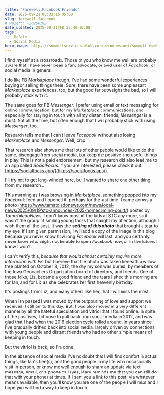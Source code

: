 ```yaml
---
title: "Farewell Facebook Friends"
date: 2025-09-21T08:33:16-05:00
slug: farewell-facebook
# weight: -20250202
date_updated: 2025-09-21T08:33:40-05:00
tags: 
  - McFate
  - Social Media
hero_image: https://summittservices.blob.core.windows.net/summitt-dweller-blog/images/2025/facebook-negated.png
---
```


I find myself at a crossroads.  Those of you who know me well are probably aware that I have never been a fan, advocate, or avid user of _Facebook_, or social media in general.  

I do like FB _Marketplace_ though.  I've had some wonderful experiences buying or selling things there.  Sure, there have been some unpleasant _Marketplace_ experiences, too, but the good far outweighs the bad, so I will probably stick with it.    

The same goes for FB _Messenger_.  I prefer using email or text messaging for online communication, but for my _Marketplace_ communications, and especially for staying in touch with all my distant friends, _Messenger_ is a must.  Not all the time, but often enough that I will probably stick with using _Messenger_, too.    

Research tells me that I can't leave _Facebook_ without also losing _Marketplace_ and _Messenger_.  Well, crap.  

That research also shows me that lots of other people would like to do the same, disengage from social media, but keep the positive and useful things in play.  This is not a paid endorsement, but my research did also lead me to an app called _SocialFocus_.  If you are interested, please check it out: [https://socialfocus.app/](https://socialfocus.app/).  

I'll try not to get long-winded here, but I wanted to share one other thing from my research...  

This morning as I was browsing in _Marketplace_, something popped into my _Facebook_ feed and I opened it, perhaps for the last time.  I came across a photo (https://www.tamatoledonews.com/news/local-news/2025/09/19/stc-announces-2025-homecoming-court/) posted by _TamaToledoNews_.  I don't know most of the kids at STC any more, so it wasn't the group of smiling young faces that caught my attention, although I wish them all the best.  It was the _**setting of this photo**_ that brought a tear to my eye.  If I am given permission, I will add a copy of the image in this blog because you never know how long _Facebook_ will last, and you certainly never know who might not be able to open _Facebook_ now, or in the future.  I know I won't.  

I can't verify this, _because that would almost certainly require more interaction with FB_, but I believe that the photo was taken beneath a willow tree planted on October 8, 2012, the day my son was buried, by members of the Iowa Geocachers Organization board of directors, and friends.  One of those folks, Liz, became a good friend and the tears I shed this morning are for Ian, and for Liz as she celebrates her first heavenly birthday.  

It's postings from Liz, and many others like her, that I will miss the most.  

When Ian passed I was moved by the outpouring of love and support we received.  I still am to this day.  But, I was also moved in a very different manner by all the hateful speculation and vitriol that I found online.  In spite of the positives, I choose to pull back from social media in 2012, and was glad that I had when the 2016 election cycle rolled around.  In years since I've gradually drifted back into social media, largely driven by connections with young people and distant friends who had no other simple means of keeping in touch.  

But the vitriol is back, so I'm done.    

In the absence of social media I've no doubt that I will find comfort in actual things, like Ian's tree(s), and the good people in my life who occasionally visit in-person, or know me well enough to share an update via text message, email, or a phone call (yes, Mary reminds me that you can still do that with your phone) at times.  If I sent you a link to this post, via whatever means available, then you'll know you are one of the people I will miss and I hope you will find a way to keep in touch.  

